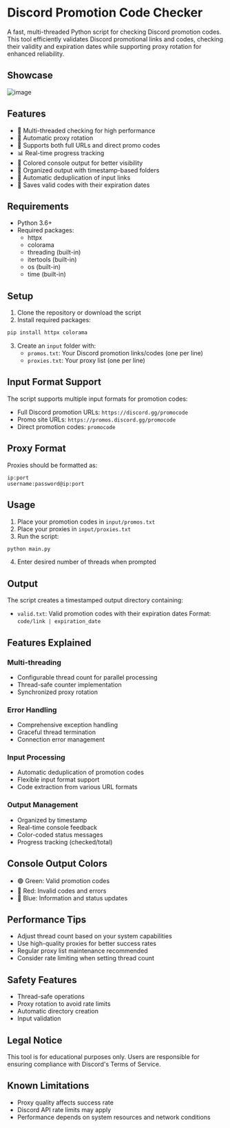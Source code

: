 # Discord Promotion Code Checker

A fast, multi-threaded Python script for checking Discord promotion codes. This tool efficiently validates Discord promotional links and codes, checking their validity and expiration dates while supporting proxy rotation for enhanced reliability.

## Showcase

![image](https://github.com/user-attachments/assets/527bd811-42fb-4ba8-8a1b-668657dffcd2)

## Features

- 🚀 Multi-threaded checking for high performance
- 🔄 Automatic proxy rotation
- 🎯 Supports both full URLs and direct promo codes
- 📊 Real-time progress tracking
- 🎨 Colored console output for better visibility
- 📁 Organized output with timestamp-based folders
- 🧹 Automatic deduplication of input links
- 💾 Saves valid codes with their expiration dates

## Requirements

- Python 3.6+
- Required packages:
  - httpx
  - colorama
  - threading (built-in)
  - itertools (built-in)
  - os (built-in)
  - time (built-in)

## Setup

1. Clone the repository or download the script
2. Install required packages:
```bash
pip install httpx colorama
```
3. Create an `input` folder with:
   - `promos.txt`: Your Discord promotion links/codes (one per line)
   - `proxies.txt`: Your proxy list (one per line)

## Input Format Support

The script supports multiple input formats for promotion codes:
- Full Discord promotion URLs: `https://discord.gg/promocode`
- Promo site URLs: `https://promos.discord.gg/promocode`
- Direct promotion codes: `promocode`

## Proxy Format

Proxies should be formatted as:
```
ip:port
username:password@ip:port
```

## Usage

1. Place your promotion codes in `input/promos.txt`
2. Place your proxies in `input/proxies.txt`
3. Run the script:
```bash
python main.py
```
4. Enter desired number of threads when prompted

## Output

The script creates a timestamped output directory containing:
- `valid.txt`: Valid promotion codes with their expiration dates
Format: `code/link | expiration_date`

## Features Explained

### Multi-threading
- Configurable thread count for parallel processing
- Thread-safe counter implementation
- Synchronized proxy rotation

### Error Handling
- Comprehensive exception handling
- Graceful thread termination
- Connection error management

### Input Processing
- Automatic deduplication of promotion codes
- Flexible input format support
- Code extraction from various URL formats

### Output Management
- Organized by timestamp
- Real-time console feedback
- Color-coded status messages
- Progress tracking (checked/total)

## Console Output Colors

- 🟢 Green: Valid promotion codes
- 🔴 Red: Invalid codes and errors
- 🔵 Blue: Information and status updates

## Performance Tips

- Adjust thread count based on your system capabilities
- Use high-quality proxies for better success rates
- Regular proxy list maintenance recommended
- Consider rate limiting when setting thread count

## Safety Features

- Thread-safe operations
- Proxy rotation to avoid rate limits
- Automatic directory creation
- Input validation

## Legal Notice

This tool is for educational purposes only. Users are responsible for ensuring compliance with Discord's Terms of Service.

## Known Limitations

- Proxy quality affects success rate
- Discord API rate limits may apply
- Performance depends on system resources and network conditions
